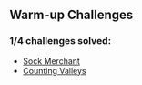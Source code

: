 ## Warm-up Challenges

### **1/4** challenges solved:

* [Sock Merchant](sock-merchant)
* [Counting Valleys](counting-valleys)
